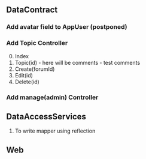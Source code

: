 ## DataContract
### Add avatar field to AppUser (postponed)

### Add Topic Controller
0. Index
1. Topic(id) - here will be comments - test comments
2. Create(forumId)
3. Edit(id)
4. Delete(id)

### Add manage(admin) Controller



## DataAccessServices
1. To write mapper using reflection

## Web



